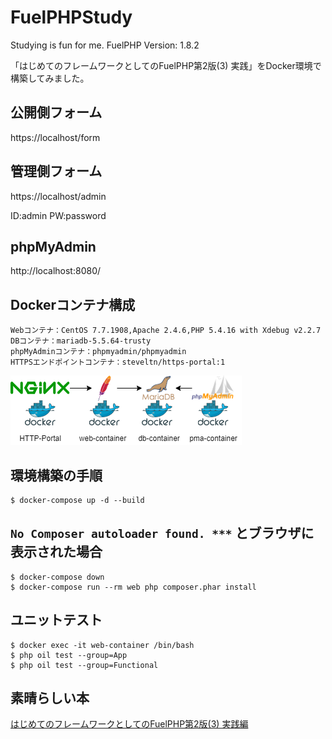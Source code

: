 # FuelPHPStudy
Studying is fun for me. FuelPHP Version: 1.8.2

「はじめてのフレームワークとしてのFuelPHP第2版(3) 実践」をDocker環境で構築してみました。

## 公開側フォーム
https://localhost/form

## 管理側フォーム
https://localhost/admin

ID:admin PW:password

## phpMyAdmin
http://localhost:8080/

## Dockerコンテナ構成
```
Webコンテナ：CentOS 7.7.1908,Apache 2.4.6,PHP 5.4.16 with Xdebug v2.2.7
DBコンテナ：mariadb-5.5.64-trusty
phpMyAdminコンテナ：phpmyadmin/phpmyadmin
HTTPSエンドポイントコンテナ：steveltn/https-portal:1
```

![Dockerコンテナ構成](https://raw.githubusercontent.com/YusukeOno/img/master/FuelPHPStudy/containers.png)

## 環境構築の手順

```
$ docker-compose up -d --build
```

## `No Composer autoloader found. ***` とブラウザに表示された場合

```
$ docker-compose down
$ docker-compose run --rm web php composer.phar install
```


## ユニットテスト
```
$ docker exec -it web-container /bin/bash
$ php oil test --group=App
$ php oil test --group=Functional
```

## 素晴らしい本

<a href="https://tatsu-zine.com/books/fuelphp1st-2nd-3">はじめてのフレームワークとしてのFuelPHP第2版(3) 実践編</a>
